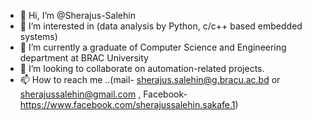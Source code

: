 - 👋 Hi, I’m @Sherajus-Salehin
- 👀 I’m interested in (data analysis by Python, c/c++ based embedded systems)
- 🌱 I’m currently a graduate of Computer Science and Engineering department at BRAC University
- 💞️ I’m looking to collaborate on automation-related projects.
- 📫 How to reach me ..(mail- sherajus.salehin@g.bracu.ac.bd or sherajussalehin@gmail.com ,  Facebook-https://www.facebook.com/sherajussalehin.sakafe.1)

<!---
Sherajus-Salehin/Sherajus-Salehin is a ✨ special ✨ repository because its `README.md` (this file) appears on your GitHub profile.
You can click the Preview link to take a look at your changes.
--->
